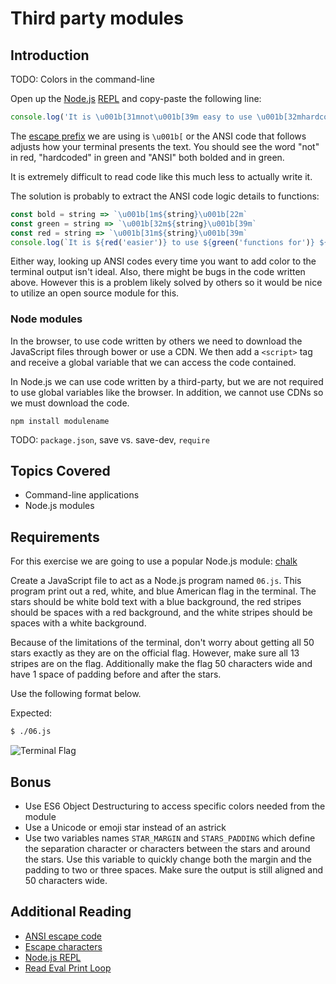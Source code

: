 # Third party modules

## Introduction

TODO: Colors in the command-line

Open up the [Node.js][node_repl] [REPL][repl] and copy-paste the following line:

```js
console.log('It is \u001b[31mnot\u001b[39m easy to use \u001b[32mhardcoded \u001b[1mANSI\u001b[39m\u001b[22m codes!')
```

The [escape prefix][esc] we are using is `\u001b[` or the ANSI code that follows
adjusts how your terminal presents the text. You should see the word "not" in
red, "hardcoded" in green and "ANSI" both bolded and in green.

It is extremely difficult to read code like this much less to actually write it.

The solution is probably to extract the ANSI code logic details to functions:

```js
const bold = string => `\u001b[1m${string}\u001b[22m`
const green = string => `\u001b[32m${string}\u001b[39m`
const red = string => `\u001b[31m${string}\u001b[39m`
console.log(`It is ${red('easier')} to use ${green('functions for')} ${green(bold('ANSI'))} codes!`)
```

Either way, looking up ANSI codes every time you want to add color to the
terminal output isn't ideal. Also, there might be bugs in the code written
above. However this is a problem likely solved by others so it would be nice to
utilize an open source module for this.

### Node modules

In the browser, to use code written by others we need to download the JavaScript
files through bower or use a CDN. We then add a `<script>` tag and receive a
global variable that we can access the code contained.

In Node.js we can use code written by a third-party, but we are not required to
use global variables like the browser. In addition, we cannot use CDNs so we
must download the code.

`npm install modulename`

TODO: `package.json`, save vs. save-dev, `require`

## Topics Covered

-   Command-line applications
-   Node.js modules

## Requirements

For this exercise we are going to use a popular Node.js module: [chalk][chalk]

Create a JavaScript file to act as a Node.js program named `06.js`. This program
print out a red, white, and blue American flag in the terminal. The stars should
be white bold text with a blue background, the red stripes should be spaces with
a red background, and the white stripes should be spaces with a white
background.

Because of the limitations of the terminal, don't worry about getting all 50
stars exactly as they are on the official flag. However, make sure all 13
stripes are on the flag. Additionally make the flag 50 characters wide and have
1 space of padding before and after the stars.

Use the following format below.

Expected:

```bash
$ ./06.js
```

![Terminal Flag](http://i.imgur.com/DOMxrXU.png)

## Bonus

-   Use ES6 Object Destructuring to access specific colors needed from the
    module
-   Use a Unicode or emoji star instead of an astrick
-   Use two variables names `STAR_MARGIN` and `STARS_PADDING` which define the
    separation character or characters between the stars and around the stars.
    Use this variable to quickly change both the margin and the padding to two
    or three spaces. Make sure the output is still aligned and 50 characters
    wide.

## Additional Reading

-   [ANSI escape code][ansi]
-   [Escape characters][esc]
-   [Node.js REPL][node_repl]
-   [Read Eval Print Loop][repl]

[ansi]: https://en.wikipedia.org/wiki/ANSI_escape_code
[chalk]: https://www.npmjs.com/package/chalk
[esc]: https://en.wikipedia.org/wiki/Escape_character
[repl]: https://en.wikipedia.org/wiki/Read%E2%80%93eval%E2%80%93print_loop
[node_repl]: https://nodejs.org/api/repl.html
